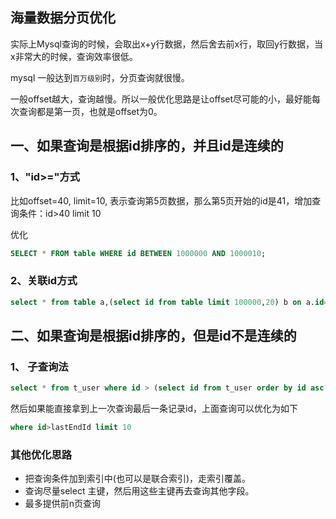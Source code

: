 ## 海量数据分页优化
实际上Mysql查询的时候，会取出x+y行数据，然后舍去前x行，取回y行数据，当x非常大的时候，查询效率很低。

mysql 一般达到`百万级别`时，分页查询就很慢。

一般offset越大，查询越慢。所以一般优化思路是让offset尽可能的小，最好能每次查询都是第一页，也就是offset为0。

## 一、如果查询是根据id排序的，并且id是连续的
### 1、"id>="方式
比如offset=40, limit=10, 表示查询第5页数据，那么第5页开始的id是41，增加查询条件：id>40 limit 10

优化
```sql
SELECT * FROM table WHERE id BETWEEN 1000000 AND 1000010; 
```

### 2、关联id方式
```sql
select * from table a,(select id from table limit 100000,20) b on a.id=b.id
```
## 二、如果查询是根据id排序的，但是id不是连续的
### 1、 子查询法

```sql
select * from t_user where id > (select id from t_user order by id asc limit 5500000, 1) order by id asc limit 10;
```

然后如果能直接拿到上一次查询最后一条记录id，上面查询可以优化为如下
```sql
where id>lastEndId limit 10
```

### 其他优化思路
* 把查询条件加到索引中(也可以是联合索引)，走索引覆盖。
* 查询尽量select 主键，然后用这些主键再去查询其他字段。
* 最多提供前n页查询



